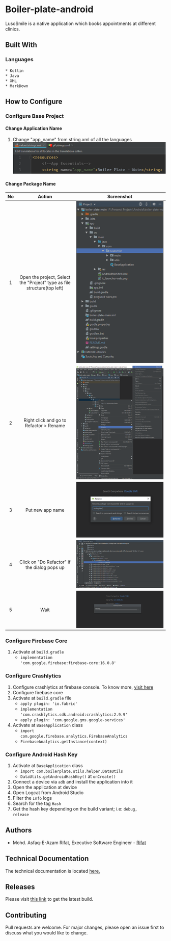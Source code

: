 # Boiler-plate-android

LusoSmile is a native application which books appointments at different clinics.

## Built With
### Languages
    * Kotlin
    * Java
    * XML
    * MarkDown
    
## How to Configure
### Configure Base Project
#### Change Application Name
1. Change "app_name" from string.xml of all the languages
    ![Visual](readme-images/refactor00.PNG)
#### Change Package Name
| No | Action | Screenshot |
| :---: | :---: | :---: |
| 1 | Open the project, Select the "Project" type as file structure(top left) | ![Visual](readme-images/refactor01.PNG) | 
| 2 | Right click and go to Refactor > Rename | ![Visual](readme-images/refactor02.PNG) |
| 3 | Put new app name | ![Visual](readme-images/refactor03.PNG) | 
| 4 | Click on "Do Refactor" if the dialog pops up | ![Visual](readme-images/refactor04.PNG) |
| 5 | Wait | ![Visual](readme-images/refactor05.PNG) |
### Configure Firebase Core
1. Activate at <code>build.gradle</code>
    * <code>implementation 'com.google.firebase:firebase-core:16.0.8'</code>
### Configure Crashlytics
1. Configure crashlytics at firebase console. To know more, [visit here](http://bit.ly/2VBDluy)
2. Configure firebase core 
3. Activate at <code>build.gradle</code> file 
    * <code>apply plugin: 'io.fabric'</code>
    * <code>implementation 'com.crashlytics.sdk.android:crashlytics:2.9.9'</code>
    * <code>apply plugin: 'com.google.gms.google-services'</code>
4. Activate at <code>BaseApplication</code> class
    * <code>import com.google.firebase.analytics.FirebaseAnalytics</code>
    * <code>FirebaseAnalytics.getInstance(context)</code>
### Configure Android Hash Key
1. Activate at <code>BaseApplication</code> class
    * <code>import com.boilerplate.utils.helper.DataUtils</code>
    * <code>DataUtils.getAndroidHashKey()</code> at <code>onCreate()</code>
2. Connect a device via <code>adb</code> and install the application into it
3. Open the application at device
4. Open Logcat from Android Studio
5. Filter the <code>Info</code> logs
6. Search for the tag <code>Hash</code>
7. Get the hash key depending on the build variant; i.e: <code>debug, release</code>
## Authors
* Mohd. Asfaq-E-Azam Rifat, Executive Software Engineer - [Rifat](https://github.com/rifat15913)

## Technical Documentation
The technical documentation is located [here.](app/documentation/)

## Releases
Please visit [this link](app/release/) to get the latest build.

## Contributing
Pull requests are welcome. For major changes, please open an issue first to discuss what you would like to change.